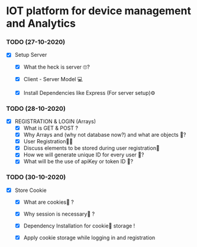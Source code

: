 # IOT platform for device management and Analytics

### TODO  (27-10-2020)

*[x] Setup Server
    *[x] What the heck is server 🙄?
    *[x] Client - Server Model 💻
    *[x] Install Dependencies like Express (For server setup)⚙


### TODO  (28-10-2020)

*[x] REGISTRATION & LOGIN (Arrays)
    *[x] What is GET & POST ?
    *[x] Why Arrays and (why not database now?) and what are objects 🤔?
    *[x] User Registration🧑👩
    *[x] Discuss elements to be stored during user registration📃
    *[x] How we will generate unique ID for every user 🥱?
    *[x] What will be the use of apiKey or token ID 🤔?

### TODO  (30-10-2020)

*[x] Store Cookie
    *[x] What are cookies🍪 ?
    *[x] Why session is necessary🤔 ?
    *[x] Dependency Installation for cookie🍪 storage !
    *[x] Apply cookie storage while logging in and registration

